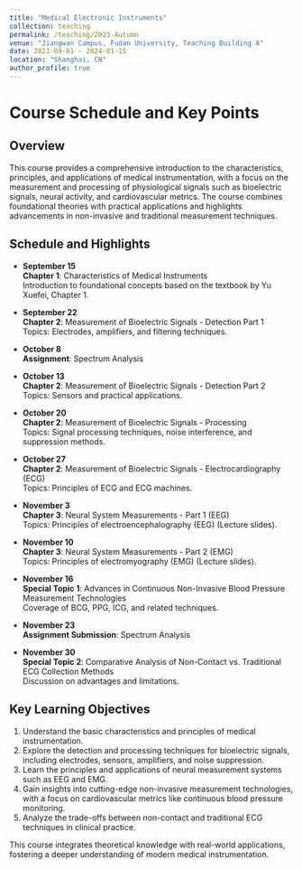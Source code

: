 ```yaml
---
title: "Medical Electronic Instruments"
collection: teaching
permalink: /teaching/2023-Autumn
venue: "Jiangwan Campus, Fudan University, Teaching Building A"
date: 2023-09-01 - 2024-01-15
location: "Shanghai, CN"
author_profile: true
---
```


# Course Schedule and Key Points

## Overview
This course provides a comprehensive introduction to the characteristics, principles, and applications of medical instrumentation, with a focus on the measurement and processing of physiological signals such as bioelectric signals, neural activity, and cardiovascular metrics. The course combines foundational theories with practical applications and highlights advancements in non-invasive and traditional measurement techniques.
<!--more-->


## Schedule and Highlights

- **September 15**  
  **Chapter 1**: Characteristics of Medical Instruments  
  Introduction to foundational concepts based on the textbook by Yu Xuefei, Chapter 1.

- **September 22**  
  **Chapter 2**: Measurement of Bioelectric Signals - Detection Part 1  
  Topics: Electrodes, amplifiers, and filtering techniques.

- **October 8**  
  **Assignment**: Spectrum Analysis  

- **October 13**  
  **Chapter 2**: Measurement of Bioelectric Signals - Detection Part 2  
  Topics: Sensors and practical applications.

- **October 20**  
  **Chapter 2**: Measurement of Bioelectric Signals - Processing  
  Topics: Signal processing techniques, noise interference, and suppression methods.

- **October 27**  
  **Chapter 2**: Measurement of Bioelectric Signals - Electrocardiography (ECG)  
  Topics: Principles of ECG and ECG machines.

- **November 3**  
  **Chapter 3**: Neural System Measurements - Part 1 (EEG)  
  Topics: Principles of electroencephalography (EEG) (Lecture slides).

- **November 10**  
  **Chapter 3**: Neural System Measurements - Part 2 (EMG)  
  Topics: Principles of electromyography (EMG) (Lecture slides).

- **November 16**  
  **Special Topic 1**: Advances in Continuous Non-Invasive Blood Pressure Measurement Technologies  
  Coverage of BCG, PPG, ICG, and related techniques.

- **November 23**  
  **Assignment Submission**: Spectrum Analysis  

- **November 30**  
  **Special Topic 2**: Comparative Analysis of Non-Contact vs. Traditional ECG Collection Methods  
  Discussion on advantages and limitations.

## Key Learning Objectives
1. Understand the basic characteristics and principles of medical instrumentation.
2. Explore the detection and processing techniques for bioelectric signals, including electrodes, sensors, amplifiers, and noise suppression.
3. Learn the principles and applications of neural measurement systems such as EEG and EMG.
4. Gain insights into cutting-edge non-invasive measurement technologies, with a focus on cardiovascular metrics like continuous blood pressure monitoring.
5. Analyze the trade-offs between non-contact and traditional ECG techniques in clinical practice.

This course integrates theoretical knowledge with real-world applications, fostering a deeper understanding of modern medical instrumentation.
